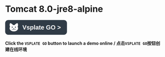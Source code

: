 # Tomcat 8.0-jre8-alpine

<a href="https://www.vsplate.com/?docker-compose=https://github.com/vsplate/dcenvs/tomcat/8.0-jre8-alpine"><img alt="VSPLATE GO" src="https://raw.githubusercontent.com/vsplate/images/master/vsgo_btn.png" width="200px"></a>

**Click the `VSPLATE GO` button to launch a demo online / 点击`VSPLATE GO`按钮创建在线环境**